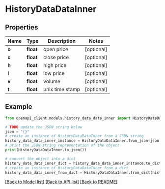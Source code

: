 # HistoryDataDataInner


## Properties

Name | Type | Description | Notes
------------ | ------------- | ------------- | -------------
**o** | **float** | open price | [optional] 
**c** | **float** | close price | [optional] 
**h** | **float** | high price | [optional] 
**l** | **float** | low price | [optional] 
**v** | **float** | volume | [optional] 
**t** | **float** | unix time stamp | [optional] 

## Example

```python
from openapi_client.models.history_data_data_inner import HistoryDataDataInner

# TODO update the JSON string below
json = "{}"
# create an instance of HistoryDataDataInner from a JSON string
history_data_data_inner_instance = HistoryDataDataInner.from_json(json)
# print the JSON string representation of the object
print(HistoryDataDataInner.to_json())

# convert the object into a dict
history_data_data_inner_dict = history_data_data_inner_instance.to_dict()
# create an instance of HistoryDataDataInner from a dict
history_data_data_inner_from_dict = HistoryDataDataInner.from_dict(history_data_data_inner_dict)
```
[[Back to Model list]](../README.md#documentation-for-models) [[Back to API list]](../README.md#documentation-for-api-endpoints) [[Back to README]](../README.md)


